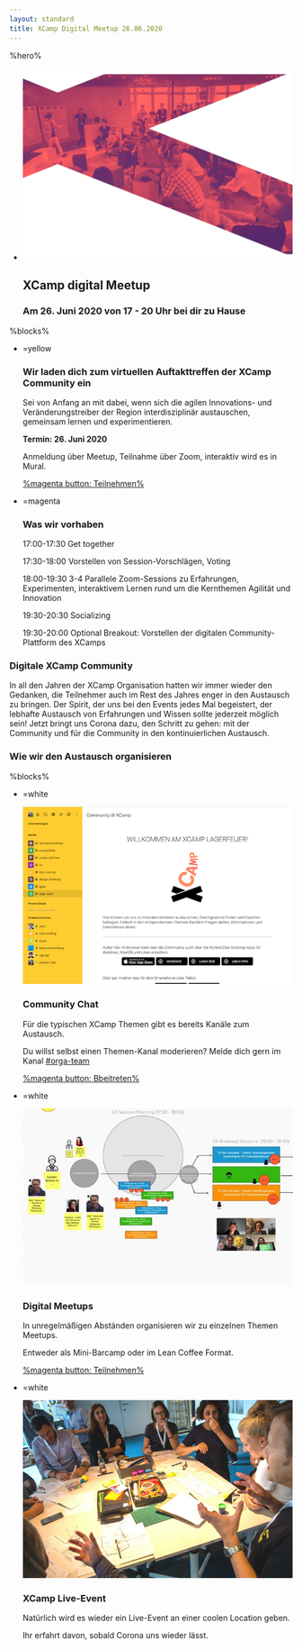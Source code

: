 ```yaml
---
layout: standard
title: XCamp Digital Meetup 26.06.2020
---
```


%hero%

- ![XCamp Digital Meetup](../assets/img/meetup-hero.svg)

  ## XCamp digital Meetup

  ### Am 26. Juni 2020 von 17 - 20 Uhr bei dir zu Hause

%blocks%

- =yellow

  ### Wir laden dich zum virtuellen Auftakttreffen der XCamp Community ein

  Sei von Anfang an mit dabei, wenn sich die agilen Innovations- und Veränderungstreiber der Region interdisziplinär austauschen, gemeinsam lernen und experimentieren.

  **Termin: 26. Juni 2020**

  Anmeldung über Meetup, Teilnahme über Zoom, interaktiv wird es in Mural.

  [%magenta button: Teilnehmen%](https://www.meetup.com/de-DE/XCamp-Meetup/events/271106925)

- =magenta

  ### Was wir vorhaben

  17:00-17:30 Get together

  17:30-18:00 Vorstellen von Session-Vorschlägen, Voting

  18:00-19:30 3-4 Parallele Zoom-Sessions zu Erfahrungen, Experimenten, interaktivem Lernen rund um die Kernthemen Agilität und Innovation

  19:30-20:30 Socializing

  19:30-20:00 Optional Breakout: Vorstellen der digitalen Community-Plattform des XCamps


### Digitale XCamp Community

In all den Jahren der XCamp Organisation hatten wir immer wieder den Gedanken, die Teilnehmer auch im Rest des Jahres enger in den Austausch zu bringen. Der Spirit, der uns bei den Events jedes Mal begeistert, der lebhafte Austausch von Erfahrungen und Wissen sollte jederzeit möglich sein! Jetzt bringt uns Corona dazu, den Schritt zu gehen: mit der Community und für die Community in den kontinuierlichen Austausch.

### Wie wir den Austausch organisieren

%blocks%

- =white

  ![XCommunity](../assets/img/XCommunity.png)

  ### Community Chat

  Für die typischen XCamp Themen gibt es bereits Kanäle zum Austausch.

  Du willst selbst einen Themen-Kanal moderieren? Melde dich gern im Kanal [#orga-team](https://community.xcamp.co/channel/orga-team)

  [%magenta button: Bbeitreten%](https://community.xcamp.co/)

- =white

  ![Mural](../assets/img/Mural.jpg)

  ### Digital Meetups

  In unregelmäßigen Abständen organisieren wir zu einzelnen Themen Meetups.
  
  Entweder als Mini-Barcamp oder im Lean Coffee Format.

  [%magenta button: Teilnehmen%](https://www.meetup.com/de-DE/XCamp-Meetup/events/271106925)

- =white

  ![XCamp 2018](../assets/img/XCamp18-DT.jpg)

  ### XCamp Live-Event
  
  Natürlich wird es wieder ein Live-Event an einer coolen Location geben.
  
  Ihr erfahrt davon, sobald Corona uns wieder lässt.
